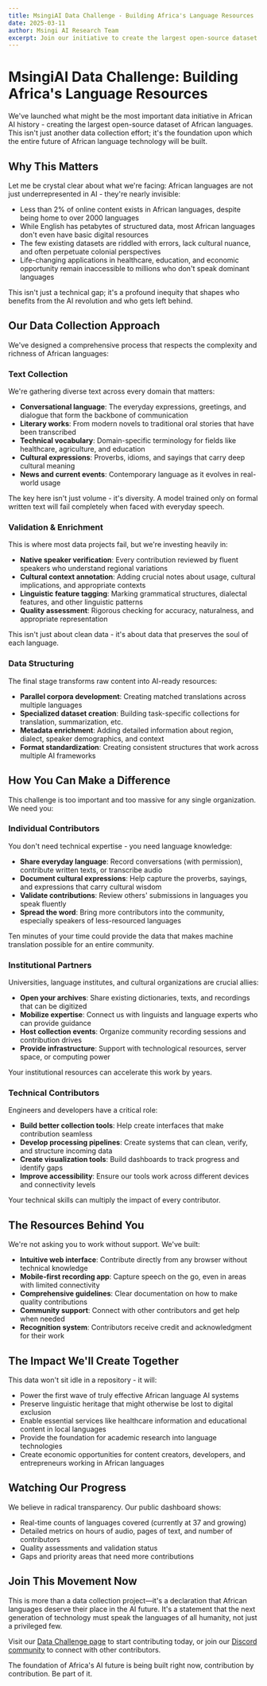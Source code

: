 ```yaml
---
title: MsingiAI Data Challenge - Building Africa's Language Resources
date: 2025-03-11
author: Msingi AI Research Team
excerpt: Join our initiative to create the largest open-source dataset of African languages, powering the next generation of AI technologies.
---
```


# MsingiAI Data Challenge: Building Africa's Language Resources

We've launched what might be the most important data initiative in African AI history - creating the largest open-source dataset of African languages. This isn't just another data collection effort; it's the foundation upon which the entire future of African language technology will be built.

## Why This Matters

Let me be crystal clear about what we're facing: African languages are not just underrepresented in AI - they're nearly invisible:

- Less than 2% of online content exists in African languages, despite being home to over 2000 languages
- While English has petabytes of structured data, most African languages don't even have basic digital resources
- The few existing datasets are riddled with errors, lack cultural nuance, and often perpetuate colonial perspectives
- Life-changing applications in healthcare, education, and economic opportunity remain inaccessible to millions who don't speak dominant languages

This isn't just a technical gap; it's a profound inequity that shapes who benefits from the AI revolution and who gets left behind.

## Our Data Collection Approach

We've designed a comprehensive process that respects the complexity and richness of African languages:

### Text Collection 

We're gathering diverse text across every domain that matters:

- **Conversational language**: The everyday expressions, greetings, and dialogue that form the backbone of communication
- **Literary works**: From modern novels to traditional oral stories that have been transcribed
- **Technical vocabulary**: Domain-specific terminology for fields like healthcare, agriculture, and education
- **Cultural expressions**: Proverbs, idioms, and sayings that carry deep cultural meaning
- **News and current events**: Contemporary language as it evolves in real-world usage

The key here isn't just volume - it's diversity. A model trained only on formal written text will fail completely when faced with everyday speech.

### Validation & Enrichment

This is where most data projects fail, but we're investing heavily in:

- **Native speaker verification**: Every contribution reviewed by fluent speakers who understand regional variations
- **Cultural context annotation**: Adding crucial notes about usage, cultural implications, and appropriate contexts
- **Linguistic feature tagging**: Marking grammatical structures, dialectal features, and other linguistic patterns
- **Quality assessment**: Rigorous checking for accuracy, naturalness, and appropriate representation

This isn't just about clean data - it's about data that preserves the soul of each language.

### Data Structuring

The final stage transforms raw content into AI-ready resources:

- **Parallel corpora development**: Creating matched translations across multiple languages
- **Specialized dataset creation**: Building task-specific collections for translation, summarization, etc.
- **Metadata enrichment**: Adding detailed information about region, dialect, speaker demographics, and context
- **Format standardization**: Creating consistent structures that work across multiple AI frameworks

## How You Can Make a Difference

This challenge is too important and too massive for any single organization. We need you:

### Individual Contributors

You don't need technical expertise - you need language knowledge:

- **Share everyday language**: Record conversations (with permission), contribute written texts, or transcribe audio
- **Document cultural expressions**: Help capture the proverbs, sayings, and expressions that carry cultural wisdom
- **Validate contributions**: Review others' submissions in languages you speak fluently
- **Spread the word**: Bring more contributors into the community, especially speakers of less-resourced languages

Ten minutes of your time could provide the data that makes machine translation possible for an entire community.

### Institutional Partners

Universities, language institutes, and cultural organizations are crucial allies:

- **Open your archives**: Share existing dictionaries, texts, and recordings that can be digitized
- **Mobilize expertise**: Connect us with linguists and language experts who can provide guidance
- **Host collection events**: Organize community recording sessions and contribution drives
- **Provide infrastructure**: Support with technological resources, server space, or computing power

Your institutional resources can accelerate this work by years.

### Technical Contributors

Engineers and developers have a critical role:

- **Build better collection tools**: Help create interfaces that make contribution seamless
- **Develop processing pipelines**: Create systems that can clean, verify, and structure incoming data
- **Create visualization tools**: Build dashboards to track progress and identify gaps
- **Improve accessibility**: Ensure our tools work across different devices and connectivity levels

Your technical skills can multiply the impact of every contributor.

## The Resources Behind You

We're not asking you to work without support. We've built:

- **Intuitive web interface**: Contribute directly from any browser without technical knowledge
- **Mobile-first recording app**: Capture speech on the go, even in areas with limited connectivity
- **Comprehensive guidelines**: Clear documentation on how to make quality contributions
- **Community support**: Connect with other contributors and get help when needed
- **Recognition system**: Contributors receive credit and acknowledgment for their work

## The Impact We'll Create Together

This data won't sit idle in a repository - it will:

- Power the first wave of truly effective African language AI systems
- Preserve linguistic heritage that might otherwise be lost to digital exclusion
- Enable essential services like healthcare information and educational content in local languages
- Provide the foundation for academic research into language technologies
- Create economic opportunities for content creators, developers, and entrepreneurs working in African languages

## Watching Our Progress

We believe in radical transparency. Our public dashboard shows:

- Real-time counts of languages covered (currently at 37 and growing)
- Detailed metrics on hours of audio, pages of text, and number of contributors
- Quality assessments and validation status
- Gaps and priority areas that need more contributions

## Join This Movement Now

This is more than a data collection project—it's a declaration that African languages deserve their place in the AI future. It's a statement that the next generation of technology must speak the languages of all humanity, not just a privileged few.

Visit our [Data Challenge page](data.html) to start contributing today, or join our [Discord community](https://discord.gg/2TvwPJpSj6) to connect with other contributors.

The foundation of Africa's AI future is being built right now, contribution by contribution. Be part of it.
